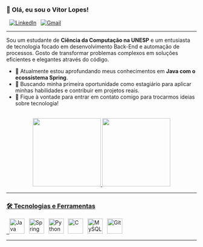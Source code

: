 ### 👋 Olá, eu sou o Vitor Lopes!

<p align="left">
  <a href="https://www.linkedin.com/in/vhllopes" target="_blank"><img src="https://img.shields.io/badge/LinkedIn-0077B5?style=for-the-badge&logo=linkedin&logoColor=white" alt="LinkedIn"></a>
  <a href="mailto:vhllopesdev@gmail.com"><img src="https://img.shields.io/badge/Gmail-D14836?style=for-the-badge&logo=gmail&logoColor=white" alt="Gmail"></a>
</p>

---

Sou um estudante de **Ciência da Computação na UNESP** e um entusiasta de tecnologia focado em desenvolvimento Back-End e automação de processos. Gosto de transformar problemas complexos em soluções eficientes e elegantes através do código.

- 🌱 Atualmente estou aprofundando meus conhecimentos em **Java com o ecossistema Spring**.
- 🚀 Buscando minha primeira oportunidade como estagiário para aplicar minhas habilidades e contribuir em projetos reais.
- 💬 Fique à vontade para entrar em contato comigo para trocarmos ideias sobre tecnologia!

<br/>

<div align="center">
  <a href="https://github.com/vhllopes">
  <img height="180em" src="https://github-readme-stats.vercel.app/api?username=SEU-USUARIO-DO-GITHUB&show_icons=true&theme=tokyonight&include_all_commits=true&count_private=true"/>
  <img height="180em" src="https://github-readme-stats.vercel.app/api/top-langs/?username=SEU-USUARIO-DO-GITHUB&layout=compact&langs_count=7&theme=tokyonight"/>
</div>

---

### 🛠️ Tecnologias e Ferramentas

<p align="left">
  <a href="https://www.java.com/pt-BR/" target="_blank" rel="noreferrer"><img src="https://cdn.jsdelivr.net/gh/devicons/devicon/icons/java/java-original.svg" height="40" alt="Java"/></a>
  <a href="https://spring.io/" target="_blank" rel="noreferrer"><img src="https://cdn.jsdelivr.net/gh/devicons/devicon/icons/spring/spring-original.svg" height="40" alt="Spring Boot"/></a>
  <a href="https://www.python.org" target="_blank" rel="noreferrer"><img src="https://cdn.jsdelivr.net/gh/devicons/devicon/icons/python/python-original.svg" height="40" alt="Python"/></a>
  <a href="https://developer.mozilla.org/pt-BR/docs/Web/C" target="_blank" rel="noreferrer"><img src="https://cdn.jsdelivr.net/gh/devicons/devicon/icons/c/c-original.svg" height="40" alt="C"/></a>
  <a href="https://www.mysql.com/" target="_blank" rel="noreferrer"><img src="https://cdn.jsdelivr.net/gh/devicons/devicon/icons/mysql/mysql-original-wordmark.svg" height="40" alt="MySQL"/></a>
  <a href="https://git-scm.com/" target="_blank" rel="noreferrer"><img src="https://cdn.jsdelivr.net/gh/devicons/devicon/icons/git/git-original.svg" height="40" alt="Git"/></a>
</p>

---
